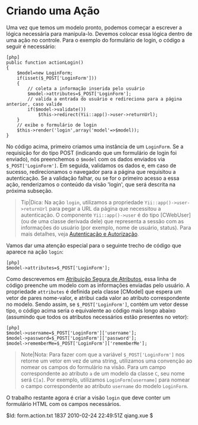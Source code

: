 Criando uma Ação
================

Uma vez que temos um modelo pronto, podemos começar a escrever a lógica 
necessária para manipula-lo. Devemos colocar essa lógica dentro de uma ação 
no controle. Para o exemplo do formulário de login, o código a seguir é 
necessário:

~~~
[php]
public function actionLogin()
{
	$model=new LoginForm;
	if(isset($_POST['LoginForm']))
	{
		// coleta a informação inserida pelo usuário
		$model->attributes=$_POST['LoginForm'];
		// valida a entrada do usuário e redireciona para a página anterior, caso valide
		if($model->validate())
			$this->redirect(Yii::app()->user->returnUrl);
	}
	// exibe o formulário de login
	$this->render('login',array('model'=>$model));
}
~~~

No código acima, primeiro criamos uma instância de um `LoginForm`. Se a requisição 
for do tipo POST (indicando que um formulário de login foi enviado), nós 
preenchemos o `$model` com os dados enviados via `$_POST['LoginForm']`. Em
seguida, validamos os dados e, em caso de sucesso, redirecionamos o navegador 
para a página que requisitou a autenticação. Se a validação falhar, ou se for o 
primeiro acesso a essa ação, renderizamos o conteúdo da visão 'login', que será 
descrita na próxima subseção.

> Tip|Dica: Na ação `login`, utilizamos a propriedade `Yii::app()->user->returnUrl` 
para pegar a URL da página que necessitou a autenticação. O componente 
`Yii::app()->user` é do tipo [CWebUser] (ou de uma classe derivada dele) que 
representa a sessão com as informações do usuário (por exemplo, nome de usuário, 
status). Para mais detalhes, veja [Autenticação e Autorização](/doc/guide/topics.auth).

Vamos dar uma atenção especial para o seguinte trecho de código que aparece na 
ação `login`:

~~~
[php]
$model->attributes=$_POST['LoginForm'];
~~~

Como descrevemos em [Atribuição Segura de Atributos](/doc/guide/form.model#securing-attribute-assignments), 
essa linha de código preenche um modelo com as informações enviadas pelo usuário. 
A propriedade `attributes` é definida pela classe [CModel] que espera um vetor de 
pares nome-valor, e atribui cada valor ao atributo correspondente no modelo. 
Sendo assim, se `$_POST['LoginForm']`, contém um vetor desse tipo, o código 
acima seria o equivalente ao código mais longo abaixo (assumindo que todos os 
atributos necessários estão presentes no vetor):

~~~
[php]
$model->username=$_POST['LoginForm']['username'];
$model->password=$_POST['LoginForm']['password'];
$model->rememberMe=$_POST['LoginForm']['rememberMe'];
~~~

> Note|Nota: Para fazer com que a variável `$_POST['LoginForm']` nos retorne um 
vetor em vez de uma string, utilizamos uma convenção ao nomear os campos do formulário 
na visão. Para um campo correspondente ao atributo `a` de um modelo da classe `C`, 
seu nome será `C[a]`. Por exemplo, utilizamos `LoginForm[username]` para nomear 
o campo correspondente ao atributo `username` do modelo `LoginForm`.

O trabalho restante agora é criar a visão `login` que deve conter um formulário 
HTML com os campos necessários.

<div class="revision">$Id: form.action.txt 1837 2010-02-24 22:49:51Z qiang.xue $</div>
